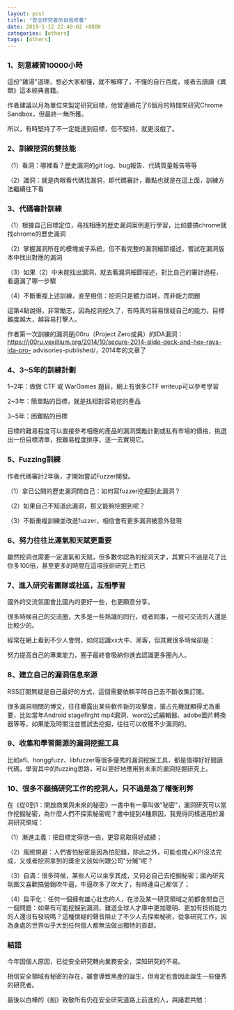 ```yaml
---
layout: post
title: "安全研究者的自我修養"
date: 2019-1-12 22:40:02 +0800
categories: [others]
tags: [others]
---
```



### 1、刻意練習10000小時
這份"雞湯"道理，想必大家都懂，就不解釋了，不懂的自行百度，或者去讀讀《異類》這本經典書籍。

作者建議以月為單位來製定研究目標，他曾連續花了6個月的時間來研究Chrome Sandbox，但最終一無所獲。

所以，有時堅持了不一定能達到目標，但不堅持，就更沒戲了。

### 2、訓練挖洞的雙技能
（1）看洞：哪裡看？歷史漏洞的git log、bug報告、代碼質量報告等等

（2）識洞：就是肉眼看代碼找漏洞，即代碼審計，難點也就是在這上面，訓練方法繼續往下看


### 3、代碼審計訓練
（1）根據自己目標定位，尋找相應的歷史漏洞案例進行學習，比如要搞chrome就找chrome的歷史漏洞

（2）掌握漏洞所在的模塊或子系統，但不看完整的漏洞細節描述，嘗試在漏洞版本中找出對應的漏洞

（3）如果（2）中未能找出漏洞，就去看漏洞細節描述，對比自己的審計過程，看遺漏了哪一步驟

（4）不斷重複上述訓練，直至相信：挖洞只是體力消耗，而非能力問題

這第4點說得，非常勵志，因為挖洞挖久了，有時真的容易懷疑自己的能力，目標難度越大，越容易打擊人。

作者第一次訓練的漏洞是j00ru（Project Zero成員）的IDA漏洞：https://j00ru.vexillium.org/2014/10/secure-2014-slide-deck-and-hex-rays-ida-pro- advisories-published/，2014年的文章了

### 4、3~5年的訓練計劃
1~2年：做做 CTF 或 WarGames 題目，網上有很多CTF writeup可以參考學習

2~3年：簡單點的目標，就是找相對容易挖的產品

3~5年：困難點的目標

目標的難易程度可以直接參考相應的產品的漏洞獎勵計劃或私有市場的價格，挑選出一份目標清單，按難易程度排序，逐一去實現它。


### 5、Fuzzing訓練
作者代碼審計2年後，才開始嘗試Fuzzer開發。

（1）拿已公開的歷史漏洞問自己：如何寫fuzzer挖掘到此漏洞？

（2）如果自己不知道此漏洞，那又能夠挖掘到呢？

（3）不斷重複訓練並改進fuzzer，相信會有更多漏洞被意外發現


### 6、努力往往比運氣和天賦更重要
雖然挖洞也需要一定運氣和天賦，但多數你認為的挖洞天才，其實只不過是花了比你多100倍，甚至更多的時間在這項技術研究上而已



### 7、進入研究者團隊或社區，互相學習
國外的交流氛圍會比國內的更好一些，也更願意分享。

很多時候自己的交流圈，大多是一些熟識的同行，或者同事，一般可交流的人還是比較少的。

經常在網上看到不少人會問，如何認識xx大牛、黑客，但其實很多時候卻是：

努力提高自己的專業能力，圈子最終會吸納你進去認識更多圈內人。

### 8、建立自己的漏洞信息來源
RSS訂閱無疑是自己最好的方式，這個需要依賴平時自己去不斷收集訂閱。

很多漏洞相關的博文，往往曝露出某些軟件新的攻擊面，搶占先機就顯得尤為重要，比如當年Android stagefirght mp4漏洞、word公式編輯器、adobe圖片轉換器等等，如果能及時關注並嘗試去挖掘，往往可以收穫不少漏洞的。



### 9、收集和學習開源的漏洞挖掘工具
比如afl、honggfuzz、libfuzzer等很多優秀的漏洞挖掘工具，都是值得好好閱讀代碼，學習其中的fuzzing思路，可以更好地應用到未來的漏洞挖掘研究上。

### 10、很多不願搞研究工作的挖洞人，只不過是為了權衡利弊
在《從0到1：開啟商業與未來的秘密》一書中有一章叫做"秘密"，漏洞研究可以當作挖掘秘密，為什麼人們不探索秘密呢？書中提到4種原因，我覺得同樣適用於漏洞研究領域：

（1）漸進主義：把目標定得低一些，更容易取得好成績；

（2）風險規避：人們害怕秘密是因為怕犯錯，除此之外，可能也擔心KPI沒法完成，又或者挖洞拿到的獎金又該如何跟公司"分贓"呢？

（3）自滿：很多時候，某些人可以坐享其成，又何必自己去挖掘秘密；國內研究氛圍又喜歡搞營銷吹牛逼，牛逼吹多了吹大了，有時連自己都信了；

（4）扁平化：任何一個擁有雄心壯志的人，在涉及某一研究領域之前都會問自己一個問題：如果有可能挖掘到漏洞，難道全球人才庫中更加聰明、更加有技術能力的人還沒有發現嗎？這種懷疑的聲音阻止了不少人去探索秘密，從事研究工作，因為身處的世界似乎大到任何個人都無法做出獨特的貢獻。

### 結語
今年因個人原因，已從安全研究轉向業務安全，深知研究的不易。

相信安全領域有秘密的存在，雖會導致黑產的誕生，但肯定也會因此誕生一些優秀的研究者。

最後以白樺的《船》致敬所有仍在安全研究道路上前進的人，與諸君共勉：

